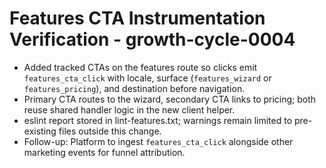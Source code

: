 # Features CTA Instrumentation Verification - growth-cycle-0004
- Added tracked CTAs on the features route so clicks emit `features_cta_click` with locale, surface (`features_wizard` or `features_pricing`), and destination before navigation.
- Primary CTA routes to the wizard, secondary CTA links to pricing; both reuse shared handler logic in the new client helper.
- eslint report stored in lint-features.txt; warnings remain limited to pre-existing files outside this change.
- Follow-up: Platform to ingest `features_cta_click` alongside other marketing events for funnel attribution.
